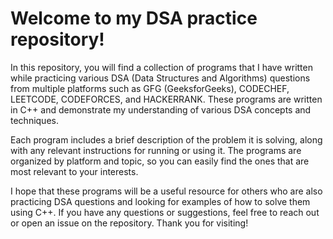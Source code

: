 # Welcome to my DSA practice repository!

In this repository, you will find a collection of programs that I have written while practicing various DSA (Data Structures and Algorithms) questions from multiple platforms such as GFG (GeeksforGeeks), CODECHEF, LEETCODE, CODEFORCES, and HACKERRANK. These programs are written in C++ and demonstrate my understanding of various DSA concepts and techniques.

Each program includes a brief description of the problem it is solving, along with any relevant instructions for running or using it. The programs are organized by platform and topic, so you can easily find the ones that are most relevant to your interests.

I hope that these programs will be a useful resource for others who are also practicing DSA questions and looking for examples of how to solve them using C++. If you have any questions or suggestions, feel free to reach out or open an issue on the repository. Thank you for visiting!
